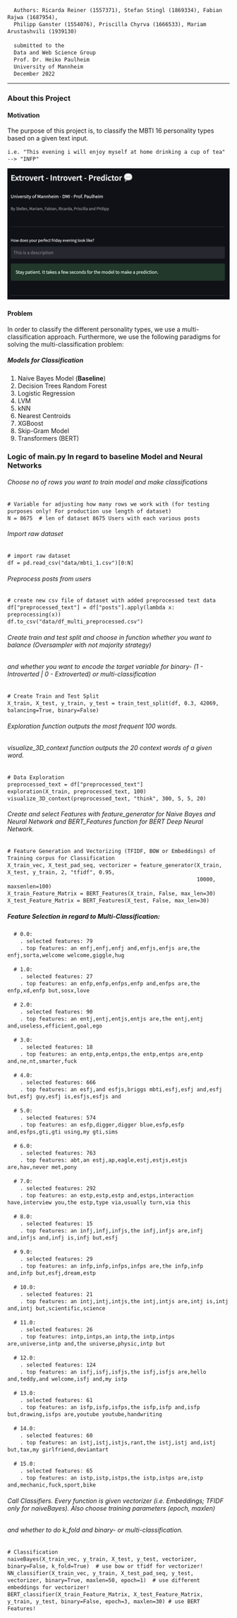 

      Authors: Ricarda Reiner (1557371), Stefan Stingl (1869334), Fabian Rajwa (1687954),
      Philipp Ganster (1554076), Priscilla Chyrva (1666533), Mariam Arustashvili (1939130)

      submitted to the
      Data and Web Science Group
      Prof. Dr. Heiko Paulheim
      University of Mannheim
      December 2022

---


### About this Project

#### Motivation
The purpose of this project is, to classify the MBTI 16 personality types based on a given text input.
   
    i.e. "This evening i will enjoy myself at home drinking a cup of tea" --> "INFP"
    
![User Interface](https://github.com/pgphi/Data_Mining_MBTI/blob/main/img/ui.png)
    
#### Problem
In order to classify the different personality types, we use a multi-classification approach. Furthermore,
we use the following paradigms for solving the multi-classification problem:

##### Models for Classification

1) Naive Bayes Model (**Baseline**)
2) Decision Trees	Random Forest	
3) Logistic Regression	
4) LVM
5) kNN
6) Nearest Centroids	
7) XGBoost
8) Skip-Gram Model
9) Transformers (BERT)




### Logic of main.py In regard to baseline Model and Neural Networks

###### Choose no of rows you want to train model and make classifications
    # Variable for adjusting how many rows we work with (for testing purposes only! For production use length of dataset)
    N = 8675  # len of dataset 8675 Users with each various posts

###### Import raw dataset
    # import raw dataset
    df = pd.read_csv("data/mbti_1.csv")[0:N]

###### Preprocess posts from users
    # create new csv file of dataset with added preprocessed text data
    df["preprocessed_text"] = df["posts"].apply(lambda x: preprocessing(x))
    df.to_csv("data/df_multi_preprocessed.csv")

###### Create train and test split and choose in function whether you want to balance (Oversampler with not majority strategy) 
###### and whether you want to encode the target variable for binary- (1 - Introverted | 0 - Extroverted) or multi-classification
    # Create Train and Test Split
    X_train, X_test, y_train, y_test = train_test_split(df, 0.3, 42069, balancing=True, binary=False)

###### Exploration function outputs the most frequent 100 words.
###### visualize_3D_context function outputs the 20 context words of a given word.
    # Data Exploration
    preprocessed_text = df["preprocessed_text"]
    exploration(X_train, preprocessed_text, 100)
    visualize_3D_context(preprocessed_text, "think", 300, 5, 5, 20)

###### Create and select Features with feature_generator for Naive Bayes and Neural Network and BERT_Features function for BERT Deep Neural Network.
    # Feature Generation and Vectorizing (TFIDF, BOW or Embeddings) of Training corpus for Classification
    X_train_vec, X_test_pad_seq, vectorizer = feature_generator(X_train, X_test, y_train, 2, "tfidf", 0.95,
                                                                10000, maxsenlen=100)
    X_train_Feature_Matrix = BERT_Features(X_train, False, max_len=30)
    X_test_Feature_Matrix = BERT_Features(X_test, False, max_len=30)


 ##### Feature Selection in regard to Multi-Classification:
    
      # 0.0:
        . selected features: 79
        . top features: an enfj,enfj,enfj and,enfjs,enfjs are,the enfj,sorta,welcome welcome,giggle,hug

      # 1.0:
        . selected features: 27
        . top features: an enfp,enfp,enfps,enfp and,enfps are,the enfp,xd,enfp but,sosx,love

      # 2.0:
        . selected features: 90
        . top features: an entj,entj,entjs,entjs are,the entj,entj and,useless,efficient,goal,ego

      # 3.0:
        . selected features: 18
        . top features: an entp,entp,entps,the entp,entps are,entp and,ne,nt,smarter,fuck

      # 4.0:
        . selected features: 666
        . top features: an esfj,and esfjs,briggs mbti,esfj,esfj and,esfj but,esfj guy,esfj is,esfjs,esfjs and

      # 5.0:
        . selected features: 574
        . top features: an esfp,digger,digger blue,esfp,esfp and,esfps,gti,gti using,my gti,sims

      # 6.0:
        . selected features: 763
        . top features: abt,an estj,ap,eagle,estj,estjs,estjs are,hav,never met,pony

      # 7.0:
        . selected features: 292
        . top features: an estp,estp,estp and,estps,interaction have,interview you,the estp,type via,usually turn,via this

      # 8.0:
        . selected features: 15
        . top features: an infj,infj,infjs,the infj,infjs are,infj and,infjs and,infj is,infj but,esfj

      # 9.0:
        . selected features: 29
        . top features: an infp,infp,infps,infps are,the infp,infp and,infp but,esfj,dream,estp

      # 10.0:
        . selected features: 21
        . top features: an intj,intj,intjs,the intj,intjs are,intj is,intj and,intj but,scientific,science

      # 11.0:
        . selected features: 26
        . top features: intp,intps,an intp,the intp,intps are,universe,intp and,the universe,physic,intp but

      # 12.0:
        . selected features: 124
        . top features: an isfj,isfj,isfjs,the isfj,isfjs are,hello and,teddy,and welcome,isfj and,my istp

      # 13.0:
        . selected features: 61
        . top features: an isfp,isfp,isfps,the isfp,isfp and,isfp but,drawing,isfps are,youtube youtube,handwriting

      # 14.0:
        . selected features: 60
        . top features: an istj,istj,istjs,rant,the istj,istj and,istj but,tax,my girlfriend,deviantart

      # 15.0:
        . selected features: 65
        . top features: an istp,istp,istps,the istp,istps are,istp and,mechanic,fuck,sport,bike

###### Call Classifiers. Every function is given vectorizer (i.e. Embeddings; TFIDF only for naiveBayes). Also choose training parameters (epoch, maxlen)
###### and whether to do k_fold and binary- or multi-classification.
    # Classification
    naiveBayes(X_train_vec, y_train, X_test, y_test, vectorizer, binary=False, k_fold=True)  # use bow or tfidf for vectorizer!
    NN_classifier(X_train_vec, y_train, X_test_pad_seq, y_test, vectorizer, binary=True, maxlen=50, epoch=1)  # use different embeddings for vectorizer!
    BERT_classifier(X_train_Feature_Matrix, X_test_Feature_Matrix, y_train, y_test, binary=False, epoch=3, maxlen=30) # use BERT Features!
